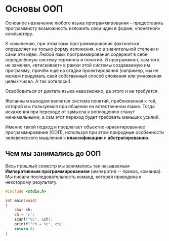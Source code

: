 # Основы ООП

Основное назначение любого языка программирования – предоставить программисту возможность изложить свои идеи в форме, «понятной» компьютеру.

К сожалению, при этом язык программирования фактически определяет не только форму изложения, но в значительной степени и сами эти идеи.
Любой язык программирования содержит в себе определённую систему терминов и понятий. И программист, сам того не замечая, «втискивает» в рамки этой системы создаваемую им программу, причём ещё на стадии проектирования \(например, мы не можем придумать свой собственный способ сложения или умножения целых чисел. А так хотелось!\).

Освободиться от диктата языка невозможно, да этого и не требуется.

Желанным выходом является система понятий, приближенная к той, которой мы пользуемся при общении на естественном языке. Тогда искажения при переходе от замысла к воплощению станут минимальными, а сам этот переход будет требовать меньших усилий.

Именно такой подход и предлагает объектно-ориентированное программирование (ООП), используя при этом природные особенности человеческого мышления к **классификации** и **абстрагированию**.

## Чем мы занимались до ООП

Весь прошлый семестр мы занимались так называемым **Императивным программированием** \(императив -- приказ, команда\). Мы писали последовательность команд, которая приводила к некоторому результату.

```c++
#include <stdio.h>

int main(void)
{
    char ch;
    ch = 'c';
    scanf("%c", &ch);
    printf("ch = %c", ch);
    return 0;
}

```
